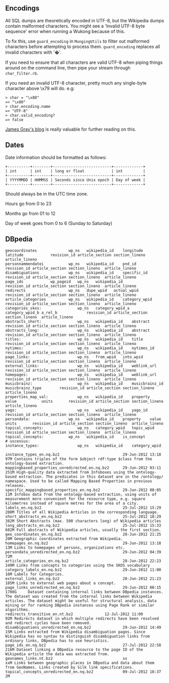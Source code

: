 ## Encodings
All SQL dumps are theoretically encoded in UTF-8, but the Wikipedia dumps contain malformed characters. You might see a 'Invalid UTF-8 byte sequence' error when running a Wukong because of this.

To fix this, use `guard_encoding` in `MungingUtils` to filter out malformed characters before attempting to process them. `guard_encoding` replaces all invalid characters with '�'.

If you need to ensure that all characters are valid UTF-8 when piping things around on the command line, then pipe your stream through `char_filter.rb`.

If you need an invalid UTF-8 character, pretty much any single-byte character above \x79 will do. e.g:

    > char = "\x80"
    => "\x80"
    > char.encoding.name
    => "UTF-8"
    > char.valid_encoding?
    => false

[James Gray's blog](http://blog.grayproductions.net/articles/understanding_m17n) is really valuable for further reading on this.

## Dates
Date information should be formatted as follows:

    +----------+--------+--------------------------+-------------+
    | int      | int    | long or float            | int         |
    +----------+--------+--------------------------+-------------+
    | YYYYMMDD | HHMMSS | Seconds since Unix epoch | Day of week |
    +----------+--------+--------------------------+-------------+

Should always be in the UTC time zone.

Hours go from 0 to 23

Months go from 01 to 12

Day of week goes from 0 to 6 (Sunday to Saturday)



## DBpedia



	geocoordinates				wp_ns	wikipedia_id	longitude	latitude			revision_id	article_section	section_lineno	article_lineno
	personnammendatei			wp_ns	wikipedia_id	pnd_id						revision_id	article_section	section_lineno	article_lineno
	disambiguations				wp_ns	wikipedia_id	specific_id					revision_id	article_section	section_lineno	article_lineno
	page_ids      		wp_pageid	wp_ns	wikipedia_id							revision_id	article_section	section_lineno	article_lineno
	redirects     				wp_ns	dupe_wpid  	actual_wpid					revision_id	article_section	section_lineno	article_lineno
	article_categories			wp_ns	wikipedia_id	category_wpid					revision_id	article_section	section_lineno	article_lineno
	categories_skos:       			wp_ns	category_wpid_a	category_wpid_b	a_rel_b 			revision_id	article_section	section_lineno	article_lineno
	abstracts_short:       			wp_ns	wikipedia_id	abstract					revision_id	article_section	section_lineno	article_lineno
	abstracts_long:        			wp_ns	wikipedia_id	abstract					revision_id	article_section	section_lineno	article_lineno
	titles:                			wp_ns	wikipedia_id	title						revision_id	article_section	section_lineno	article_lineno
	nytimes:               			wp_ns	wikipedia_id	nytimes_id					revision_id	article_section	section_lineno	article_lineno
	page_links:            			wp_ns	from_wpid	into_wpid					revision_id	article_section	section_lineno	article_lineno
	external_links:        			wp_ns	wikipedia_id	weblink_url					revision_id	article_section	section_lineno	article_lineno
	homepages:             			wp_ns	wikipedia_id	weblink_url					revision_id	article_section	section_lineno	article_lineno
	musicbrainz:           			wp_ns	wikipedia_id	musicbrainz_id	musicbrainz_type		revision_id	article_section	section_lineno	article_lineno
	properties_map_val:    			wp_ns	wikipedia_id	property	value         	units		revision_id	article_section	section_lineno	article_lineno
	yago:                  			wp_ns	wikipedia_id	yago_id						revision_id	article_section	section_lineno	article_lineno
	persondata:       			wp_ns	wikipedia_id	property	value     	units		revision_id	article_section	section_lineno	article_lineno
	topical_concepts:     			wp_ns	category_wpid	topic_wpid	         			revision_id	article_section	section_lineno	article_lineno
	topical_concepts:			wp_ns	wikipedia_id	is_concept
	# uscensus:            
	instance_types:      			wp_ns	wikipedia_id	category_wpid

	instance_types_en.nq.bz2                        	29-Jun-2012 13:18	        97M	Contains triples of the form $object rdf:type $class from the ontology-based extraction.
	mappingbased_properties_unredirected_en.nq.bz2  	29-Jun-2012 03:11	       251M	High-quality data extracted from Infoboxes using the ontology-based extraction. The predicates in this dataset are in the /ontology/ namespace. Used to be called Mapping Based Properties in previous releases.
	specific_mappingbased_properties_en.nq.bz2      	29-Jun-2012 08:05	        11M	Infobox data from the ontology-based extraction, using units of measurement more convenient for the resource type, e.g. square kilometres instead of square metres for the area of a city.
	labels_en.nq.bz2                                	25-Jul-2012 15:29	       208M	Titles of all Wikipedia Articles in the corresponding language.
	short_abstracts_en.nq.bz2                       	25-Jul-2012 18:29	       382M	Short Abstracts (max. 500 characters long) of Wikipedia articles
	long_abstracts_en.nq.bz2                        	25-Jul-2012 15:33	       682M	Full abstracts of Wikipedia articles, usually the first section.
	geo_coordinates_en.nq.bz2                       	28-Jun-2012 21:25	        20M	Geographic coordinates extracted from Wikipedia.
	homepages_en.nq.bz2                             	29-Jun-2012 13:18	        13M	Links to homepages of persons, organizations etc.
	persondata_unredirected_en.nq.bz2               	29-Jun-2012 04:39	        72M
	article_categories_en.nq.bz2                    	28-Jun-2012 22:23	       249M	Links from concepts to categories using the SKOS vocabulary
	category_labels_en.nq.bz2                       	29-Jun-2012 11:00	        16M	Labels for Categories.
	external_links_en.nq.bz2                        	28-Jun-2012 21:23	       185M	Links to external web pages about a concept.
	page_links_unredirected_en.nq.bz2               	29-Jun-2012 00:15	      1700G     Dataset containing internal links between DBpedia instances. The dataset was created from the internal links between Wikipedia articles. The dataset might be useful for structural analysis, data mining or for ranking DBpedia instances using Page Rank or similar algorithms.
	redirects_transitive_en.nt.bz2   			12-Jul-2012 11:00		92M	Redirects dataset in which multiple redirects have been resolved and redirect cycles have been removed.
	disambiguations_unredirected_en.nq.bz2          	29-Jun-2012 14:49	        15M	Links extracted from Wikipedia disambiguation pages. Since Wikipedia has no syntax to distinguish disambiguation links from ordinary links, DBpedia has to use heuristics.
	page_ids_en.nq.bz2                              	27-Jul-2012 22:58	       216M	Dataset linking a DBpedia resource to the page ID of the Wikipedia article the data was extracted from.
	geonames_links.nt.bz2                            	xx                         	xxM	Links between geographic places in DBpedia and data about them from GeoNames. Links created by Silk link specifications.
	topical_concepts_unredirected_en.nq.bz2         	09-Jul-2012 18:37	         2M
